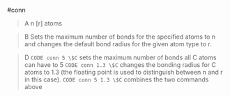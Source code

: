 #conn

>A n [r] atoms

>B Sets the maximum number of bonds for the specified atoms to n and changes the default bond radius for the given atom type to r.

>D `CODE conn 5 \$C` sets the maximum number of bonds all C atoms can have to 5
`CODE conn 1.3 \$C` changes the bonding radius for C atoms to 1.3 (the floating point is used to distinguish between n and r in this case).
`CODE conn 5 1.3 \$C` combines the two commands above
